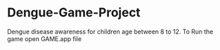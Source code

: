 # Dengue-Game-Project
Dengue disease awareness for children age between 8 to 12. 
To Run the game open GAME.app file
